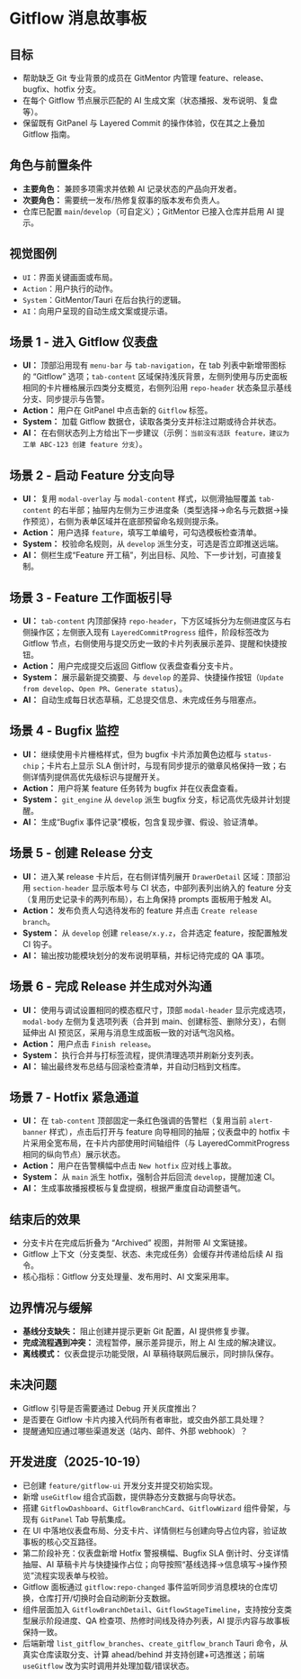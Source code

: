 # Gitflow 消息故事板

## 目标
- 帮助缺乏 Git 专业背景的成员在 GitMentor 内管理 feature、release、bugfix、hotfix 分支。
- 在每个 Gitflow 节点展示匹配的 AI 生成文案（状态播报、发布说明、复盘等）。
- 保留既有 GitPanel 与 Layered Commit 的操作体验，仅在其之上叠加 Gitflow 指南。

## 角色与前置条件
- **主要角色：** 兼顾多项需求并依赖 AI 记录状态的产品向开发者。
- **次要角色：** 需要统一发布/热修复叙事的版本发布负责人。
- 仓库已配置 `main`/`develop`（可自定义）；GitMentor 已接入仓库并启用 AI 提示。

## 视觉图例
- `UI`：界面关键画面或布局。
- `Action`：用户执行的动作。
- `System`：GitMentor/Tauri 在后台执行的逻辑。
- `AI`：向用户呈现的自动生成文案或提示语。

## 场景 1 - 进入 Gitflow 仪表盘
- **UI：** 顶部沿用现有 `menu-bar` 与 `tab-navigation`，在 tab 列表中新增带图标的 “Gitflow” 选项；`tab-content` 区域保持浅灰背景，左侧列使用与历史面板相同的卡片栅格展示四类分支概览，右侧列沿用 `repo-header` 状态条显示基线分支、同步提示与告警。
- **Action：** 用户在 GitPanel 中点击新的 `Gitflow` 标签。
- **System：** 加载 Gitflow 数据仓，读取各类分支并标注过期或待合并状态。
- **AI：** 在右侧状态列上方给出下一步建议（示例：`当前没有活跃 feature，建议为工单 ABC-123 创建 feature 分支`）。

## 场景 2 - 启动 Feature 分支向导
- **UI：** 复用 `modal-overlay` 与 `modal-content` 样式，以侧滑抽屉覆盖 `tab-content` 的右半部；抽屉内左侧为三步进度条（类型选择→命名与元数据→操作预览），右侧为表单区域并在底部预留命名规则提示条。
- **Action：** 用户选择 `feature`，填写工单编号，可勾选模板检查清单。
- **System：** 校验命名规则，从 `develop` 派生分支，可选是否立即推送远端。
- **AI：** 侧栏生成“Feature 开工稿”，列出目标、风险、下一步计划，可直接复制。

## 场景 3 - Feature 工作面板引导
- **UI：** `tab-content` 内顶部保持 `repo-header`，下方区域拆分为左侧进度区与右侧操作区；左侧嵌入现有 `LayeredCommitProgress` 组件，阶段标签改为 Gitflow 节点，右侧使用与提交历史一致的卡片列表展示差异、提醒和快捷按钮。
- **Action：** 用户完成提交后返回 Gitflow 仪表盘查看分支卡片。
- **System：** 展示最新提交摘要、与 `develop` 的差异、快捷操作按钮（`Update from develop`、`Open PR`、`Generate status`）。
- **AI：** 自动生成每日状态草稿，汇总提交信息、未完成任务与阻塞点。

## 场景 4 - Bugfix 监控
- **UI：** 继续使用卡片栅格样式，但为 bugfix 卡片添加黄色边框与 `status-chip`；卡片右上显示 SLA 倒计时，与现有同步提示的徽章风格保持一致；右侧详情列提供高优先级标识与提醒开关。
- **Action：** 用户将某 feature 任务转为 bugfix 并在仪表盘查看。
- **System：** `git_engine` 从 `develop` 派生 bugfix 分支，标记高优先级并计划提醒。
- **AI：** 生成“Bugfix 事件记录”模板，包含复现步骤、假设、验证清单。

## 场景 5 - 创建 Release 分支
- **UI：** 进入某 release 卡片后，在右侧详情列展开 `DrawerDetail` 区域：顶部沿用 `section-header` 显示版本号与 CI 状态，中部列表列出纳入的 feature 分支（复用历史记录卡的两列布局），右上角保持 prompts 面板用于触发 AI。
- **Action：** 发布负责人勾选待发布的 feature 并点击 `Create release branch`。
- **System：** 从 `develop` 创建 `release/x.y.z`，合并选定 feature，按配置触发 CI 钩子。
- **AI：** 输出按功能模块划分的发布说明草稿，并标记待完成的 QA 事项。

## 场景 6 - 完成 Release 并生成对外沟通
- **UI：** 使用与调试设置相同的模态框尺寸，顶部 `modal-header` 显示完成选项，`modal-body` 左侧为复选项列表（合并到 main、创建标签、删除分支），右侧延伸出 AI 预览区，采用与消息生成面板一致的对话气泡风格。
- **Action：** 用户点击 `Finish release`。
- **System：** 执行合并与打标签流程，提供清理选项并刷新分支列表。
- **AI：** 输出最终发布总结与回滚检查清单，并自动归档到文档库。

## 场景 7 - Hotfix 紧急通道
- **UI：** 在 `tab-content` 顶部固定一条红色强调的告警栏（复用当前 `alert-banner` 样式），点击后打开与 feature 向导相同的抽屉；仪表盘中的 hotfix 卡片采用全宽布局，在卡片内部使用时间轴组件（与 LayeredCommitProgress 相同的纵向节点）展示状态。
- **Action：** 用户在告警横幅中点击 `New hotfix` 应对线上事故。
- **System：** 从 `main` 派生 hotfix，强制合并后回流 `develop`，提醒加速 CI。
- **AI：** 生成事故播报模板与复盘提纲，根据严重度自动调整语气。

## 结束后的效果
- 分支卡片在完成后折叠为 “Archived” 视图，并附带 AI 文案链接。
- Gitflow 上下文（分支类型、状态、未完成任务）会缓存并传递给后续 AI 指令。
- 核心指标：Gitflow 分支处理量、发布用时、AI 文案采用率。

## 边界情况与缓解
- **基线分支缺失：** 阻止创建并提示更新 Git 配置，AI 提供修复步骤。
- **完成流程遇到冲突：** 流程暂停，展示差异提示，附上 AI 生成的解决建议。
- **离线模式：** 仪表盘提示功能受限，AI 草稿待联网后展示，同时排队保存。

## 未决问题
- Gitflow 引导是否需要通过 Debug 开关灰度推出？
- 是否要在 Gitflow 卡片内接入代码所有者审批，或交由外部工具处理？
- 提醒通知应通过哪些渠道发送（站内、邮件、外部 webhook）？

## 开发进度（2025-10-19）
- 已创建 `feature/gitflow-ui` 开发分支并提交初始实现。
- 新增 `useGitflow` 组合式函数，提供静态分支数据与向导状态。
- 搭建 `GitflowDashboard`、`GitflowBranchCard`、`GitflowWizard` 组件骨架，与现有 `GitPanel` Tab 导航集成。
- 在 UI 中落地仪表盘布局、分支卡片、详情侧栏与创建向导占位内容，验证故事板的核心交互路径。
- 第二阶段补充：仪表盘新增 Hotfix 警报横幅、Bugfix SLA 倒计时、分支详情抽屉、AI 草稿卡片与快捷操作占位；向导按照“基线选择→信息填写→操作预览”流程实现表单与校验。
- Gitflow 面板通过 `gitflow:repo-changed` 事件监听同步消息模块的仓库切换，仓库打开/切换时会自动刷新分支数据。
- 组件层面加入 `GitflowBranchDetail`、`GitflowStageTimeline`，支持按分支类型展示阶段进度、QA 检查项、热修时间线及待办列表，AI 提示内容与故事板保持一致。
- 后端新增 `list_gitflow_branches`、`create_gitflow_branch` Tauri 命令，从真实仓库读取分支、计算 ahead/behind 并支持创建+可选推送；前端 `useGitflow` 改为实时调用并处理加载/错误状态。
